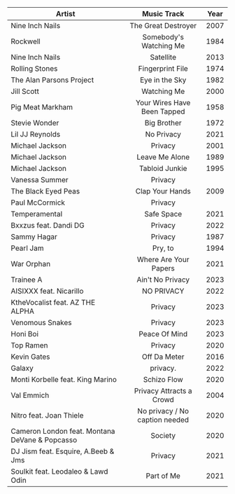 | Artist| Music Track | Year
| ----- | :---: | ---
| Nine Inch Nails | The Great Destroyer | 2007
| Rockwell | Somebody's Watching Me | 1984 
| Nine Inch Nails | Satellite | 2013
| Rolling Stones | Fingerprint File | 1974
| The Alan Parsons Project | Eye in the Sky | 1982
| Jill Scott | Watching Me | 2000
| Pig Meat Markham | Your Wires Have Been Tapped | 1958
| Stevie Wonder | Big Brother | 1972
| Lil JJ Reynolds | No Privacy | 2021
| Michael Jackson | Privacy | 2001
| Michael Jackson | Leave Me Alone | 1989
| Michael Jackson | Tabloid Junkie | 1995
| Vanessa Summer | Privacy
| The Black Eyed Peas | Clap Your Hands | 2009
| Paul McCormick | Privacy
| Temperamental | Safe Space | 2021
| Bxxzus feat. Dandi DG | Privacy | 2022
| Sammy Hagar | Privacy | 1987
| Pearl Jam | Pry, to | 1994
| War Orphan | Where Are Your Papers | 2021
| Trainee A | Ain't No Privacy | 2023
| AISIXXX feat. Nicarillo | NO PRIVACY | 2022
| KtheVocalist feat. AZ THE ALPHA | Privacy | 2023
| Venomous Snakes | Privacy | 2023
| Honi Boi | Peace Of Mind | 2023
| Top Ramen | Privacy | 2020
| Kevin Gates | Off Da Meter | 2016
| Galaxy | privacy. | 2022
| Monti Korbelle feat. King Marino | Schizo Flow | 2020
| Val Emmich | Privacy Attracts a Crowd | 2004
| Nitro feat. Joan Thiele | No privacy / No caption needed | 2020
| Cameron London feat. Montana DeVane & Popcasso | Society | 2020
| DJ Jism feat. Esquire, A.Beeb & Jms | Privacy | 2021
| Soulkit feat. Leodaleo & Lawd Odin | Part of Me | 2021
